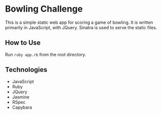 
Bowling Challenge
=================

This is a simple static web app for scoring a game of bowling. It is written primarily in JavaScript, with JQuery. Sinatra is used to serve the static files. 

## How to Use

Run `ruby app.rb` from the root directory.  

## Technologies  

- JavaScript
- Ruby
- JQuery
- Jasmine
- RSpec
- Capybara

